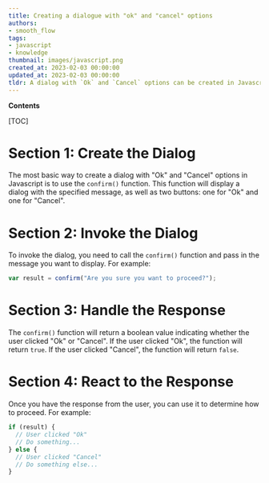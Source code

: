 ```yaml
---
title: Creating a dialogue with "ok" and "cancel" options
authors:
- smooth_flow
tags:
- javascript
- knowledge
thumbnail: images/javascript.png
created_at: 2023-02-03 00:00:00
updated_at: 2023-02-03 00:00:00
tldr: A dialog with `Ok` and `Cancel` options can be created in Javascript using the window.confirm() method.
---
```


**Contents**

[TOC]

# Section 1: Create the Dialog

The most basic way to create a dialog with "Ok" and "Cancel" options in Javascript is to use the `confirm()` function. This function will display a dialog with the specified message, as well as two buttons: one for "Ok" and one for "Cancel".

# Section 2: Invoke the Dialog

To invoke the dialog, you need to call the `confirm()` function and pass in the message you want to display. For example:

```javascript
var result = confirm("Are you sure you want to proceed?");
```

# Section 3: Handle the Response

The `confirm()` function will return a boolean value indicating whether the user clicked "Ok" or "Cancel". If the user clicked "Ok", the function will return `true`. If the user clicked "Cancel", the function will return `false`.

# Section 4: React to the Response

Once you have the response from the user, you can use it to determine how to proceed. For example:

```javascript
if (result) {
  // User clicked "Ok"
  // Do something...
} else {
  // User clicked "Cancel"
  // Do something else...
}
```
